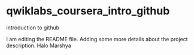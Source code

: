 # qwiklabs_coursera_intro_github
introduction to github

I am editing the README file. Adding some more details about the project description.
Halo Marshya
